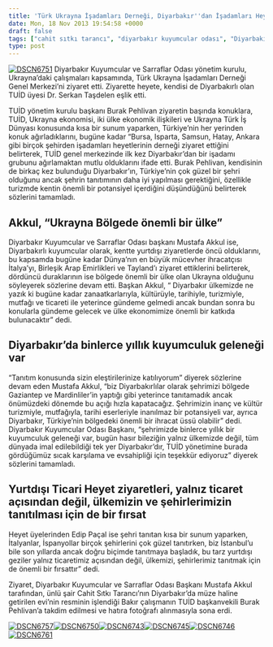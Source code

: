 ```yaml
---
title: 'Türk Ukrayna İşadamları Derneği, Diyarbakır''dan İşadamları Heyetini ağırladı'
date: Mon, 18 Nov 2013 19:54:58 +0000
draft: false
tags: ["cahit sıtkı tarancı", "diyarbakır kuyumcular odası", "Diyarbakır Kuyumcular ve Sarraflar Odası", "Dr. Serkan Taşdelen", "Edip Paçal", "Mustafa Akkul", "TUİD (Türk Ukrayna İşadamları Derneği)", "Türk Ukrayna İşadamları Derneği", "ukraynada"]
type: post
---
```


[![DSCN6751](http://burakpehlivan.org/wp-content/uploads/2013/11/DSCN67511.jpg)](http://burakpehlivan.org/wp-content/uploads/2013/11/DSCN67511.jpg)
Diyarbakır Kuyumcular ve Sarraflar Odası yönetim kurulu, Ukrayna’daki çalışmaları kapsamında, Türk Ukrayna İşadamları Derneği Genel Merkezi’ni ziyaret etti. Ziyarette heyete, kendisi de Diyarbakırlı olan TUİD üyesi Dr. Serkan Taşdelen eşlik etti.

TUİD yönetim kurulu başkanı Burak Pehlivan ziyaretin başında konuklara, TUİD, Ukrayna ekonomisi, iki ülke ekonomik ilişkileri ve Ukrayna Türk İş Dünyası konusunda kısa bir sunum yaparken, Türkiye’nin her yerinden konuk ağırladıklarını, bugüne kadar “Bursa, Isparta, Samsun, Hatay, Ankara gibi birçok şehirden işadamları heyetlerinin derneği ziyaret ettiğini belirterek, TUİD genel merkezinde ilk kez Diyarbakır’dan bir işadamı grubunu ağırlamaktan mutlu olduklarını ifade etti. Burak Pehlivan, kendisinin de birkaç kez bulunduğu Diyarbakır’ın, Türkiye’nin çok güzel bir şehri olduğunu ancak şehrin tanıtımının daha iyi yapılması gerektiğini, özellikle turizmde kentin önemli bir potansiyel içerdiğini düşündüğünü belirterek sözlerini tamamladı.


Akkul, “Ukrayna Bölgede önemli bir ülke”
----------------------------------------


Diyarbakır Kuyumcular ve Sarraflar Odası başkanı Mustafa Akkul ise, Diyarbakırlı kuyumcular olarak, kentte yurtdışı ziyaretlerde öncü olduklarını, bu kapsamda bugüne kadar Dünya’nın en büyük mücevher ihracatçısı İtalya’yı, Birleşik Arap Emirlikleri ve Tayland’ı ziyaret ettiklerini belirterek, dördüncü duraklarının ise bölgede önemli bir ülke olan Ukrayna olduğunu söyleyerek sözlerine devam etti. Başkan Akkul, “ Diyarbakır ülkemizde ne yazık ki bugüne kadar zanaatkarlarıyla, kültürüyle, tarihiyle, turizmiyle, mutfağı ve ticareti ile yeterince gündeme gelmedi ancak bundan sonra bu konularla gündeme gelecek ve ülke ekonomimize önemli bir katkıda bulunacaktır” dedi.


Diyarbakır’da binlerce yıllık kuyumculuk geleneği var
-----------------------------------------------------


“Tanıtım konusunda sizin eleştirilerinize katılıyorum” diyerek sözlerine devam eden Mustafa Akkul, “biz Diyarbakırlılar olarak şehrimizi bölgede Gaziantep ve Mardinliler’in yaptığı gibi yeterince tanıtamadık ancak önümüzdeki dönemde bu açığı hızla kapatacağız. Şehrimizin inanç ve kültür turizmiyle, mutfağıyla, tarihi eserleriyle inanılmaz bir potansiyeli var, ayrıca Diyarbakır, Türkiye’nin bölgedeki önemli bir ihracat üssü olabilir” dedi. Diyarbakır Kuyumcular Odası Başkanı, “şehrimizde binlerce yıllık bir kuyumculuk geleneği var, bugün hasır bileziğin yalnız ülkemizde değil, tüm dünyada imal edilebildiği tek yer Diyarbakır’dır, TUİD yönetimine burada gördüğümüz sıcak karşılama ve evsahipliği için teşekkür ediyoruz” diyerek sözlerini tamamladı.


Yurtdışı Ticari Heyet ziyaretleri, yalnız ticaret açısından değil, ülkemizin ve şehirlerimizin tanıtılması için de bir fırsat
-----------------------------------------------------------------------------------------------------------------------------


Heyet üyelerinden Edip Paçal ise şehri tanıtan kısa bir sunum yaparken, İtalyanlar, İspanyollar birçok şehirlerini çok güzel tanıtırken, biz İstanbul’u bile son yıllarda ancak doğru biçimde tanıtmaya başladık, bu tarz yurtdışı geziler yalnız ticaretimiz açısından değil, ülkemizi, şehirlerimiz tanıtmak için de önemli bir fırsattır” dedi.

Ziyaret, Diyarbakır Kuyumcular ve Sarraflar Odası Başkanı Mustafa Akkul tarafından, ünlü şair Cahit Sıtkı Tarancı’nın Diyarbakır’da müze haline getirilen evi’nin resminin işlendiği Bakır çalışmanın TUİD başkanvekili Burak Pehlivan’a takdim edilmesi ve hatıra fotoğrafı alınmasıyla sona erdi.

[![DSCN6757](http://burakpehlivan.org/wp-content/uploads/2013/11/DSCN6757.jpg)](http://burakpehlivan.org/wp-content/uploads/2013/11/DSCN6757.jpg)[![DSCN6750](http://burakpehlivan.org/wp-content/uploads/2013/11/DSCN6750.jpg)](http://burakpehlivan.org/wp-content/uploads/2013/11/DSCN6750.jpg)[![DSCN6743](http://burakpehlivan.org/wp-content/uploads/2013/11/DSCN6743.jpg)](http://burakpehlivan.org/wp-content/uploads/2013/11/DSCN6743.jpg)[![DSCN6745](http://burakpehlivan.org/wp-content/uploads/2013/11/DSCN6745.jpg)](http://burakpehlivan.org/wp-content/uploads/2013/11/DSCN6745.jpg)[![DSCN6746](http://burakpehlivan.org/wp-content/uploads/2013/11/DSCN6746.jpg)](http://burakpehlivan.org/wp-content/uploads/2013/11/DSCN6746.jpg)[![DSCN6761](http://burakpehlivan.org/wp-content/uploads/2013/11/DSCN6761.jpg)](http://burakpehlivan.org/wp-content/uploads/2013/11/DSCN6761.jpg)